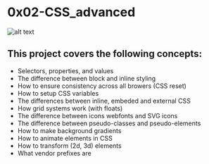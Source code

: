# 0x02-CSS_advanced
![alt text](https://s3.amazonaws.com/alx-intranet.hbtn.io/uploads/medias/2019/12/ce6718f1b55e6c1580c6.jpg?X-Amz-Algorithm=AWS4-HMAC-SHA256&X-Amz-Credential=AKIARDDGGGOUSBVO6H7D%2F20220707%2Fus-east-1%2Fs3%2Faws4_request&X-Amz-Date=20220707T114956Z&X-Amz-Expires=86400&X-Amz-SignedHeaders=host&X-Amz-Signature=e24ffdddc201d10081c34b84f7e712f950bdb2f74d8ddc7cbfd94c68ce867d1c)

## This project covers the following concepts:
- Selectors, properties, and values
- The difference between block and inline styling
- How to ensure consistency across all browers (CSS reset)
- How to setup CSS variables
- The differences between inline, embeded and external CSS
- How grid systems work (with floats)
- The difference between icons webfonts and SVG icons
- The difference between pseudo-classes and pseudo-elements
- How to make background gradients
- How to animate elements in CSS
- How to transform (2d, 3d) elements
- What vendor prefixes are